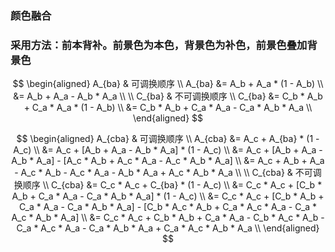 ### 颜色融合
### 采用方法：前本背补。前景色为本色，背景色为补色，前景色叠加背景色

$$
\begin{aligned}
A_{ba} & 可调换顺序 \\
A_{ba} &= A_b + A_a * (1 - A_b) \\
       &= A_b + A_a - A_b * A_a \\
\\
C_{ba} & 不可调换顺序 \\
C_{ba} &= C_b * A_b + C_a * A_a * (1 - A_b) \\
       &= C_b * A_b + C_a * A_a - C_a * A_b * A_a \\
\end{aligned}
$$

$$
\begin{aligned}
A_{cba} & 可调换顺序 \\
A_{cba} &= A_c + A_{ba} * (1 - A_c) \\
        &= A_c + [A_b + A_a - A_b * A_a] * (1 - A_c) \\
        &= A_c + [A_b + A_a - A_b * A_a] - [A_c * A_b + A_c * A_a - A_c * A_b * A_a] \\
        &= A_c + A_b + A_a - A_c * A_b - A_c * A_a - A_b * A_a + A_c * A_b * A_a \\
\\
C_{cba} & 不可调换顺序 \\
C_{cba} &= C_c * A_c + C_{ba} * (1 - A_c) \\
        &= C_c * A_c + [C_b * A_b + C_a * A_a - C_a * A_b * A_a] * (1 - A_c) \\
        &= C_c * A_c + [C_b * A_b + C_a * A_a - C_a * A_b * A_a] - [C_b * A_c * A_b + C_a * A_c * A_a - C_a * A_c * A_b * A_a] \\
        &= C_c * A_c + C_b * A_b + C_a * A_a - C_b * A_c * A_b - C_a * A_c * A_a - C_a * A_b * A_a + C_a * A_c * A_b * A_a \\
\end{aligned}
$$

